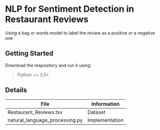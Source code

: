 # NLP for Sentiment Detection in Restaurant Reviews
Using a bag or words model to label the review as a positive or a negative one
## Getting Started
Download the respository and run it using: 
> Python == 3.5+
>
## Details
| File | Information |
|-------|------------|
| Restaurant_Reviews.tsv  | Dataset | 
| natural_language_processing.py  | Implementation | 
